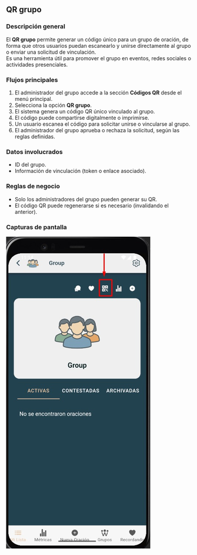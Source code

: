 ## QR grupo

### Descripción general
El **QR grupo** permite generar un código único para un grupo de oración, de forma que otros usuarios puedan escanearlo y unirse directamente al grupo o enviar una solicitud de vinculación.  
Es una herramienta útil para promover el grupo en eventos, redes sociales o actividades presenciales.

### Flujos principales
1. El administrador del grupo accede a la sección **Códigos QR** desde el menú principal.
2. Selecciona la opción **QR grupo**.
3. El sistema genera un código QR único vinculado al grupo.
4. El código puede compartirse digitalmente o imprimirse.
5. Un usuario escanea el código para solicitar unirse o vincularse al grupo.
6. El administrador del grupo aprueba o rechaza la solicitud, según las reglas definidas.

### Datos involucrados
- ID del grupo.
- Información de vinculación (token o enlace asociado).

### Reglas de negocio
- Solo los administradores del grupo pueden generar su QR.
- El código QR puede regenerarse si es necesario (invalidando el anterior).


### Capturas de pantalla
![QR grupo](img/qr-grupo.jpg)
